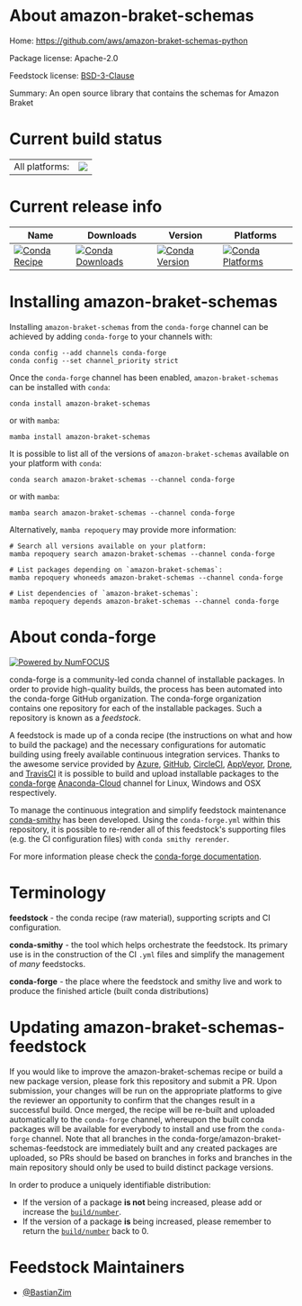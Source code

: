 About amazon-braket-schemas
===========================

Home: https://github.com/aws/amazon-braket-schemas-python

Package license: Apache-2.0

Feedstock license: [BSD-3-Clause](https://github.com/conda-forge/amazon-braket-schemas-feedstock/blob/main/LICENSE.txt)

Summary: An open source library that contains the schemas for Amazon Braket

Current build status
====================


<table><tr><td>All platforms:</td>
    <td>
      <a href="https://dev.azure.com/conda-forge/feedstock-builds/_build/latest?definitionId=13918&branchName=main">
        <img src="https://dev.azure.com/conda-forge/feedstock-builds/_apis/build/status/amazon-braket-schemas-feedstock?branchName=main">
      </a>
    </td>
  </tr>
</table>

Current release info
====================

| Name | Downloads | Version | Platforms |
| --- | --- | --- | --- |
| [![Conda Recipe](https://img.shields.io/badge/recipe-amazon--braket--schemas-green.svg)](https://anaconda.org/conda-forge/amazon-braket-schemas) | [![Conda Downloads](https://img.shields.io/conda/dn/conda-forge/amazon-braket-schemas.svg)](https://anaconda.org/conda-forge/amazon-braket-schemas) | [![Conda Version](https://img.shields.io/conda/vn/conda-forge/amazon-braket-schemas.svg)](https://anaconda.org/conda-forge/amazon-braket-schemas) | [![Conda Platforms](https://img.shields.io/conda/pn/conda-forge/amazon-braket-schemas.svg)](https://anaconda.org/conda-forge/amazon-braket-schemas) |

Installing amazon-braket-schemas
================================

Installing `amazon-braket-schemas` from the `conda-forge` channel can be achieved by adding `conda-forge` to your channels with:

```
conda config --add channels conda-forge
conda config --set channel_priority strict
```

Once the `conda-forge` channel has been enabled, `amazon-braket-schemas` can be installed with `conda`:

```
conda install amazon-braket-schemas
```

or with `mamba`:

```
mamba install amazon-braket-schemas
```

It is possible to list all of the versions of `amazon-braket-schemas` available on your platform with `conda`:

```
conda search amazon-braket-schemas --channel conda-forge
```

or with `mamba`:

```
mamba search amazon-braket-schemas --channel conda-forge
```

Alternatively, `mamba repoquery` may provide more information:

```
# Search all versions available on your platform:
mamba repoquery search amazon-braket-schemas --channel conda-forge

# List packages depending on `amazon-braket-schemas`:
mamba repoquery whoneeds amazon-braket-schemas --channel conda-forge

# List dependencies of `amazon-braket-schemas`:
mamba repoquery depends amazon-braket-schemas --channel conda-forge
```


About conda-forge
=================

[![Powered by
NumFOCUS](https://img.shields.io/badge/powered%20by-NumFOCUS-orange.svg?style=flat&colorA=E1523D&colorB=007D8A)](https://numfocus.org)

conda-forge is a community-led conda channel of installable packages.
In order to provide high-quality builds, the process has been automated into the
conda-forge GitHub organization. The conda-forge organization contains one repository
for each of the installable packages. Such a repository is known as a *feedstock*.

A feedstock is made up of a conda recipe (the instructions on what and how to build
the package) and the necessary configurations for automatic building using freely
available continuous integration services. Thanks to the awesome service provided by
[Azure](https://azure.microsoft.com/en-us/services/devops/), [GitHub](https://github.com/),
[CircleCI](https://circleci.com/), [AppVeyor](https://www.appveyor.com/),
[Drone](https://cloud.drone.io/welcome), and [TravisCI](https://travis-ci.com/)
it is possible to build and upload installable packages to the
[conda-forge](https://anaconda.org/conda-forge) [Anaconda-Cloud](https://anaconda.org/)
channel for Linux, Windows and OSX respectively.

To manage the continuous integration and simplify feedstock maintenance
[conda-smithy](https://github.com/conda-forge/conda-smithy) has been developed.
Using the ``conda-forge.yml`` within this repository, it is possible to re-render all of
this feedstock's supporting files (e.g. the CI configuration files) with ``conda smithy rerender``.

For more information please check the [conda-forge documentation](https://conda-forge.org/docs/).

Terminology
===========

**feedstock** - the conda recipe (raw material), supporting scripts and CI configuration.

**conda-smithy** - the tool which helps orchestrate the feedstock.
                   Its primary use is in the construction of the CI ``.yml`` files
                   and simplify the management of *many* feedstocks.

**conda-forge** - the place where the feedstock and smithy live and work to
                  produce the finished article (built conda distributions)


Updating amazon-braket-schemas-feedstock
========================================

If you would like to improve the amazon-braket-schemas recipe or build a new
package version, please fork this repository and submit a PR. Upon submission,
your changes will be run on the appropriate platforms to give the reviewer an
opportunity to confirm that the changes result in a successful build. Once
merged, the recipe will be re-built and uploaded automatically to the
`conda-forge` channel, whereupon the built conda packages will be available for
everybody to install and use from the `conda-forge` channel.
Note that all branches in the conda-forge/amazon-braket-schemas-feedstock are
immediately built and any created packages are uploaded, so PRs should be based
on branches in forks and branches in the main repository should only be used to
build distinct package versions.

In order to produce a uniquely identifiable distribution:
 * If the version of a package **is not** being increased, please add or increase
   the [``build/number``](https://docs.conda.io/projects/conda-build/en/latest/resources/define-metadata.html#build-number-and-string).
 * If the version of a package **is** being increased, please remember to return
   the [``build/number``](https://docs.conda.io/projects/conda-build/en/latest/resources/define-metadata.html#build-number-and-string)
   back to 0.

Feedstock Maintainers
=====================

* [@BastianZim](https://github.com/BastianZim/)

